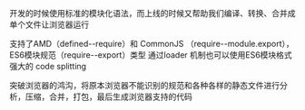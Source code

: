 开发的时候使用标准的模块化语法，而上线的时候又帮助我们编译、转换、合并成单个文件让浏览器运行

支持了AMD（defined--require）和 CommonJS （require--module.export），ES6模块规范（require--export）类型
通过loader 机制也可以使用ES6模块格式
强大的 code splitting

突破浏览器的鸿沟，将原本浏览器不能识别的规范和各种各样的静态文件进行分析，压缩，合并，打包，最后生成浏览器支持的代码